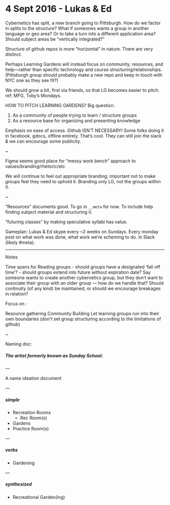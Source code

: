
# 4 Sept 2016 - Lukas & Ed

Cybernetics has split, a new branch going to Pittsburgh. How do we factor in splits to the structure? What if someones wants a group in another language or geo area? Or to take a turn into a different application area? Should subject areas be “vertically integrated?”

Structure of github repos is more “horizontal” in nature. There are very _distinct_. 

Perhaps Learning Gardens will instead focus on community, resources, and help—rather than specific technology and course structuring/relationships. 
(Pittsburgh group should probably make a new repo and keep in touch with NYC one as they see fit?)

We should grow a bit, first via friends, so that LG becomes easier to pitch. ref: MFG, Toby’s Mondays. 

HOW TO PITCH LEARNING GARDENS? Big question. 

1. As a community of people trying to learn / structure groups
2. As a resource base for organizing and presenting knowledge

Emphasis on ease of access. Github ISN’T NECESSARY! Some folks doing it in facebook, gdocs, offline entirely. That’s cool. They can still join the slack & we can encourage some publicity. 

~

Figma seems good place for “messy work bench” approach to values/branding/rhetoric/etc

We will continue to feel out appropriate branding; important not to make groups feel they need to uphold it. Branding only LG, not the groups within it. 

~

“Resources” documents good. To go in `__meta` for now. To include help finding subject material and structuring it. 

“futuring classes” by making speculative syllabi has value. 

Gameplan: Lukas & Ed skype every ~2 weeks on Sundays. Every monday post on what work was done, what work we’re scheming to do. In Slack (likely #meta). 

- - -

Notes

Time spans for Reading groups
    - should groups have a designated ‘fall off time’?
    - should groups extend into future without expiration date?
Say someone wants to create another cybernetics group, but they don’t want to associate their group with an older group — how do we handle that? Should continuity (of any kind) be maintained, or should we encourage breakages in relation?

Focus on :

Resource gathering
Community Building
Let learning groups run into their own boundaries (don't set group structuring according to the limitations of github)

~

Naming doc:
##### The artist formerly known as Sunday School:

—

A name ideation document

—

##### simple

- Recreation Rooms
	- Rec Room(s)
- Gardens
- Practice Room(s)

—

##### verbs

- Gardening

—

##### synthesized

- Recreational Garden(ing)
